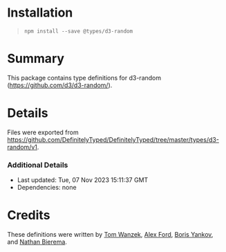# Installation
> `npm install --save @types/d3-random`

# Summary
This package contains type definitions for d3-random (https://github.com/d3/d3-random/).

# Details
Files were exported from https://github.com/DefinitelyTyped/DefinitelyTyped/tree/master/types/d3-random/v1.

### Additional Details
 * Last updated: Tue, 07 Nov 2023 15:11:37 GMT
 * Dependencies: none

# Credits
These definitions were written by [Tom Wanzek](https://github.com/tomwanzek), [Alex Ford](https://github.com/gustavderdrache), [Boris Yankov](https://github.com/borisyankov), and [Nathan Bierema](https://github.com/Methuselah96).
